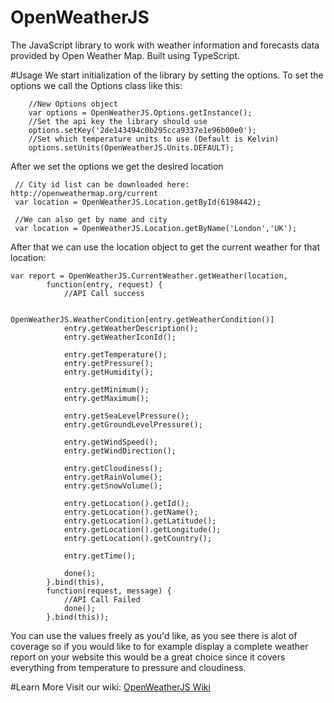 # OpenWeatherJS
The JavaScript library to work with weather information and forecasts data provided by Open Weather Map.
Built using TypeScript.

#Usage
We start initialization of the library by setting the options. To set the options we call the Options class like this:
```
	//New Options object
	var options = OpenWeatherJS.Options.getInstance();
	//Set the api key the library should use
    options.setKey('2de143494c0b295cca9337e1e96b00e0');
    //Set which temperature units to use (Default is Kelvin)
    options.setUnits(OpenWeatherJS.Units.DEFAULT);
```
After we set the options we get the desired location
```
 // City id list can be downloaded here: http://openweathermap.org/current
 var location = OpenWeatherJS.Location.getById(6198442);

 //We can also get by name and city
 var location = OpenWeatherJS.Location.getByName('London','UK');
```
After that we can use the location object to get the current weather for that location: 
```
var report = OpenWeatherJS.CurrentWeather.getWeather(location, 
        function(entry, request) {
            //API Call success
            
            OpenWeatherJS.WeatherCondition[entry.getWeatherCondition()]
            entry.getWeatherDescription();
            entry.getWeatherIconId();
            
            entry.getTemperature();
            entry.getPressure();
            entry.getHumidity();
            
            entry.getMinimum();
            entry.getMaximum();
            
            entry.getSeaLevelPressure();
            entry.getGroundLevelPressure();
            
            entry.getWindSpeed();
            entry.getWindDirection();
            
            entry.getCloudiness();
            entry.getRainVolume();
            entry.getSnowVolume();
            
            entry.getLocation().getId();
            entry.getLocation().getName();
            entry.getLocation().getLatitude();
            entry.getLocation().getLongitude();
            entry.getLocation().getCountry();
            
            entry.getTime();
            
            done();
        }.bind(this), 
        function(request, message) {
            //API Call Failed
            done();
        }.bind(this));
```
You can use the values freely as you'd like, as you see there is alot of coverage so if you would like to for example display a complete weather report on your website this would be a great choice since it covers everything from temperature to pressure and cloudiness.

#Learn More
Visit our wiki: [OpenWeatherJS Wiki](https://github.com/andreypudov/OpenWeatherJS/wiki)